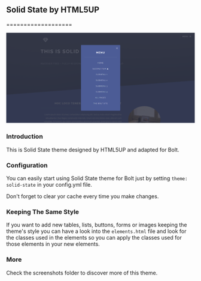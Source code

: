 ## Solid State by HTML5UP
===================

![Preview](screenshots/screenshot2.PNG)

### Introduction

This is Solid State theme designed by HTML5UP and adapted for Bolt.

### Configuration

You can easily start using Solid State theme for Bolt just by setting `theme: solid-state` in your config.yml file.

Don't forget to clear yor cache every time you make changes.

### Keeping The Same Style

If you want to add new tables, lists, buttons, forms or images keeping the theme's style you can have a look into the `elements.html` file and look for the classes used in the elements so you can apply the classes used for those elements in your new elements.

### More

Check the screenshots folder to discover more of this theme.
